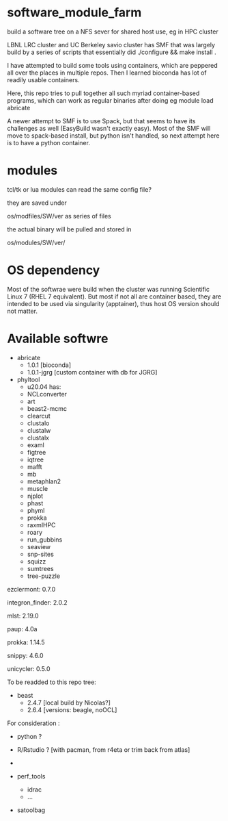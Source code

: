 # software_module_farm
build a software tree on a NFS sever for shared host use, eg in HPC cluster

LBNL LRC cluster and UC Berkeley savio cluster  has SMF that was largely build by a series of scripts that essentially did ./configure && make install .

I have attempted to build some tools using containers, which are peppered all over the places in multiple repos.  Then I learned bioconda has lot of readily usable containers.

Here, this repo tries to pull together all such myriad container-based programs, which can work as regular binaries after doing eg module load abricate


A newer attempt to SMF is to use Spack, but that seems to have its challenges as well (EasyBuild wasn't exactly easy).  Most of the SMF will move to spack-based install, but python isn't handled, so next attempt here is to have a python container.


# modules

tcl/tk or lua modules can read the same config file?

they are saved under

os/modfiles/SW/ver as series of files


the actual binary will be pulled and stored in 

os/modules/SW/ver/ 


# OS dependency

Most of the softwrae were build when the cluster was running Scientific Linux 7 (RHEL 7 equivalent).
But most if not all are container based, they are intended to be used via singularity (apptainer), thus host OS version should not matter.



# Available softwre


- abricate
    - 1.0.1        [bioconda]
    - 1.0.1-jgrg   [custom container with db for JGRG]
- phyltool
    - u20.04 has: 
  - NCLconverter
  - art
  - beast2-mcmc
  - clearcut
  - clustalo
  - clustalw
  - clustalx
  - examl
  - figtree
  - iqtree
  - mafft
  - mb
  - metaphlan2
  - muscle
  - njplot
  - phast
  - phyml
  - prokka
  - raxmlHPC
  - roary
  - run_gubbins
  - seaview
  - snp-sites
  - squizz
  - sumtrees
  - tree-puzzle


ezclermont:
0.7.0

integron_finder:
2.0.2

mlst:
2.19.0

paup:
4.0a

prokka:
1.14.5

snippy:
4.6.0

unicycler:
0.5.0

To be readded to this repo tree:

- beast
    - 2.4.7        [local build by Nicolas?]
    - 2.6.4        [versions: beagle, noOCL]

For consideration :

- python ?
- R/Rstudio ?        [with pacman, from r4eta or trim back from atlas]
- 

- perf_tools
    - idrac
    - ... 

- satoolbag

